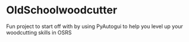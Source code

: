 # OldSchoolwoodcutter
Fun project to start off with by using PyAutogui to help you level up your woodcutting skills in OSRS
